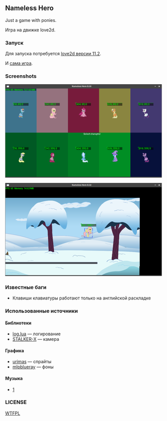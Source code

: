 ## Nameless Hero
Just a game with ponies.

Игра на движке love2d.

### Запуск
Для запуска потребуется [love2d версии 11.2](https://bitbucket.org/rude/love/downloads/).

И [сама игра](/dist).

### Screenshots
![008_1.png](/docs/008_1.png)

![008_2.png](/docs/008_2.png)

### Известные баги
* Клавиши клавиатуры работают только на английской раскладке

### Использованные источники
#### Библиотеки
* [log.lua](https://github.com/rxi/log.lua) — логирование
* [STALKER-X](https://github.com/adnzzzzZ/STALKER-X) — камера

#### Графика
* [urimas](https://www.deviantart.com/urimas) — спрайты
* [mlpblueray](https://www.deviantart.com/mlpblueray) — фоны

#### Музыка
* [1](https://www.youtube.com/watch?v=AALfBRm5G6Y)

### LICENSE
[WTFPL](/LICENSE)
